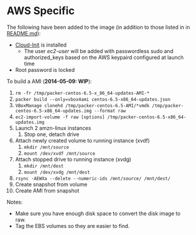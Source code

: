AWS Specific
==========

The following have been added to the image (in addition to those listed in in [README.md](README.md)):

  * [Cloud-Init](http://cloudinit.readthedocs.org/en/latest/) is installed
    * The user *ec2-user* will be added with passwordless sudo and authorized_keys based on the AWS keypaird configured at launch time
  * Root password is locked

To build a AMI (**2014-05-09: WIP**):

  1. `rm -fr /tmp/packer-centos-6.5-x_86_64-updates-AMI-*`
  1. `packer build --only=vbox4ami centos-6.5-x86_64-updates.json`
  1. `VBoxManage clonehd /tmp/packer-centos-6.5-AMI/*vmdk /tmp/packer-centos-6.5-x86_64-updates.img --format raw`
  1. `ec2-import-volume -f raw [options] /tmp/packer-centos-6.5-x86_64-updates.img`
  1. Launch 2 amzn-linux instances
     1. Stop one, detach drive
  1. Attach newly created volume to running instance (xvdf)
     1. `mkdir /mnt/source`
     1. `mount /dev/xvdf /mnt/source`
  1. Attach stopped drive to running instance (xvdg)
     1. `mkdir /mnt/dest`
     1. `mount /dev/xvdg /mnt/dest`
  1. `rsync -AEWXa --delete --numeric-ids /mnt/source/ /mnt/dest/`
  1. Create snapshot from volume
  1. Create AMI from snapshot

Notes:

  * Make sure you have enough disk space to convert the disk image to raw.
  * Tag the EBS volumes so they are easier to find.
